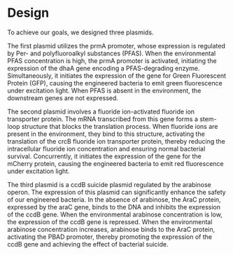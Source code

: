 # Design

To achieve our goals, we designed three plasmids.

The first plasmid utilizes the prmA promoter, whose expression is regulated by Per- and polyfluoroalkyl substances (PFAS). When the environmental PFAS concentration is high, the prmA promoter is activated, initiating the expression of the dhaA gene encoding a PFAS-degrading enzyme. Simultaneously, it initiates the expression of the gene for Green Fluorescent Protein (GFP), causing the engineered bacteria to emit green fluorescence under excitation light. When PFAS is absent in the environment, the downstream genes are not expressed.

The second plasmid involves a fluoride ion-activated fluoride ion transporter protein. The mRNA transcribed from this gene forms a stem-loop structure that blocks the translation process. When fluoride ions are present in the environment, they bind to this structure, activating the translation of the crcB fluoride ion transporter protein, thereby reducing the intracellular fluoride ion concentration and ensuring normal bacterial survival. Concurrently, it initiates the expression of the gene for the mCherry protein, causing the engineered bacteria to emit red fluorescence under excitation light.

The third plasmid is a ccdB suicide plasmid regulated by the arabinose operon. The expression of this plasmid can significantly enhance the safety of our engineered bacteria. In the absence of arabinose, the AraC protein, expressed by the araC gene, binds to the DNA and inhibits the expression of the ccdB gene. When the environmental arabinose concentration is low, the expression of the ccdB gene is repressed. When the environmental arabinose concentration increases, arabinose binds to the AraC protein, activating the PBAD promoter, thereby promoting the expression of the ccdB gene and achieving the effect of bacterial suicide.